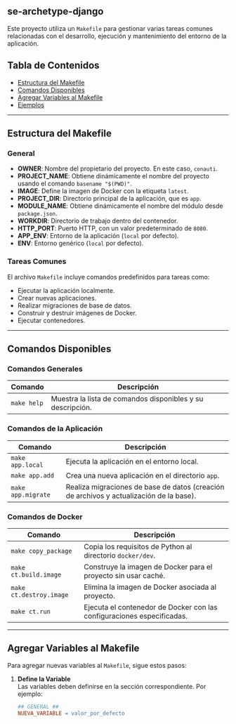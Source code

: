 ## se-archetype-django

Este proyecto utiliza un `Makefile` para gestionar varias tareas comunes relacionadas con el desarrollo, ejecución y mantenimiento del entorno de la aplicación.

## Tabla de Contenidos

- [Estructura del Makefile](#estructura-del-makefile)
- [Comandos Disponibles](#comandos-disponibles)
- [Agregar Variables al Makefile](#agregar-variables-al-makefile)
- [Ejemplos](#ejemplos)

---

## Estructura del Makefile

### General
- **OWNER**: Nombre del propietario del proyecto. En este caso, `conauti`.
- **PROJECT_NAME**: Obtiene dinámicamente el nombre del proyecto usando el comando `basename "$(PWD)"`.
- **IMAGE**: Define la imagen de Docker con la etiqueta `latest`.
- **PROJECT_DIR**: Directorio principal de la aplicación, que es `app`.
- **MODULE_NAME**: Obtiene dinámicamente el nombre del módulo desde `package.json`.
- **WORKDIR**: Directorio de trabajo dentro del contenedor.
- **HTTP_PORT**: Puerto HTTP, con un valor predeterminado de `8080`.
- **APP_ENV**: Entorno de la aplicación (`local` por defecto).
- **ENV**: Entorno genérico (`local` por defecto).

### Tareas Comunes
El archivo `Makefile` incluye comandos predefinidos para tareas como:
- Ejecutar la aplicación localmente.
- Crear nuevas aplicaciones.
- Realizar migraciones de base de datos.
- Construir y destruir imágenes de Docker.
- Ejecutar contenedores.

---

## Comandos Disponibles

### Comandos Generales

| Comando             | Descripción                                                                                  |
|---------------------|----------------------------------------------------------------------------------------------|
| `make help`         | Muestra la lista de comandos disponibles y su descripción.                                   |

### Comandos de la Aplicación

| Comando             | Descripción                                                                                  |
|---------------------|----------------------------------------------------------------------------------------------|
| `make app.local`    | Ejecuta la aplicación en el entorno local.                                                   |
| `make app.add`      | Crea una nueva aplicación en el directorio `app`.                                             |
| `make app.migrate`  | Realiza migraciones de base de datos (creación de archivos y actualización de la base).       |

### Comandos de Docker

| Comando               | Descripción                                                                                  |
|-----------------------|----------------------------------------------------------------------------------------------|
| `make copy_package`   | Copia los requisitos de Python al directorio `docker/dev`.                                   |
| `make ct.build.image` | Construye la imagen de Docker para el proyecto sin usar caché.                               |
| `make ct.destroy.image` | Elimina la imagen de Docker asociada al proyecto.                                           |
| `make ct.run`         | Ejecuta el contenedor de Docker con las configuraciones especificadas.                       |

---

## Agregar Variables al Makefile

Para agregar nuevas variables al `Makefile`, sigue estos pasos:

1. **Define la Variable**  
   Las variables deben definirse en la sección correspondiente. Por ejemplo:
   ```makefile
   ## GENERAL ##
   NUEVA_VARIABLE = valor_por_defecto
